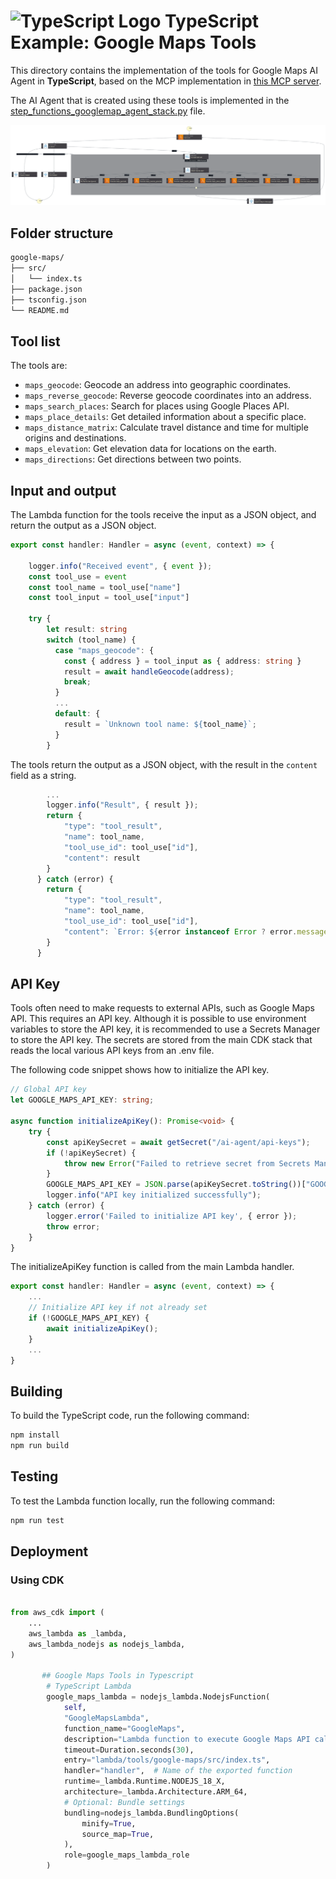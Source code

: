 # ![TypeScript Logo](https://cdn.simpleicons.org/typescript?size=48) TypeScript Example: Google Maps Tools

This directory contains the implementation of the tools for Google Maps AI Agent in **TypeScript**, based on the MCP implementation in [this MCP server](https://github.com/modelcontextprotocol/servers/tree/main/src/google-maps).

The AI Agent that is created using these tools is implemented in the [step_functions_googlemap_agent_stack.py](../../../step_functions_sql_agent/step_functions_googlemap_agent_stack.py) file.

![Google Maps Agent Step Functions](../../../images/GoogleMaps-agent-step-functions.svg)

## Folder structure

```txt
google-maps/
├── src/
│   └── index.ts
├── package.json
├── tsconfig.json
└── README.md
```

## Tool list

The tools are:

* `maps_geocode`: Geocode an address into geographic coordinates.
* `maps_reverse_geocode`: Reverse geocode coordinates into an address.
* `maps_search_places`: Search for places using Google Places API.
* `maps_place_details`: Get detailed information about a specific place.
* `maps_distance_matrix`: Calculate travel distance and time for multiple origins and destinations.
* `maps_elevation`: Get elevation data for locations on the earth.
* `maps_directions`: Get directions between two points.

## Input and output

The Lambda function for the tools receive the input as a JSON object, and return the output as a JSON object.

```typescript
export const handler: Handler = async (event, context) => {

    logger.info("Received event", { event });
    const tool_use = event
    const tool_name = tool_use["name"]
    const tool_input = tool_use["input"]

    try {
        let result: string
        switch (tool_name) {
          case "maps_geocode": {
            const { address } = tool_input as { address: string }
            result = await handleGeocode(address);
            break;
          }
          ...
          default: {
            result = `Unknown tool name: ${tool_name}`;
          }
        }
```

The tools return the output as a JSON object, with the result in the `content` field as a string.

```typescript
        ...
        logger.info("Result", { result });
        return {
            "type": "tool_result",
            "name": tool_name,
            "tool_use_id": tool_use["id"],
            "content": result
        }
      } catch (error) {
        return {
            "type": "tool_result",
            "name": tool_name,
            "tool_use_id": tool_use["id"],
            "content": `Error: ${error instanceof Error ? error.message : String(error)}`
        }
      }
```

## API Key

Tools often need to make requests to external APIs, such as Google Maps API. This requires an API key. Although it is possible to use environment variables to store the API key, it is recommended to use a Secrets Manager to store the API key. The secrets are stored from the main CDK stack that reads the local various API keys from an .env file.

The following code snippet shows how to initialize the API key.

```typescript
// Global API key
let GOOGLE_MAPS_API_KEY: string;

async function initializeApiKey(): Promise<void> {
    try {
        const apiKeySecret = await getSecret("/ai-agent/api-keys");
        if (!apiKeySecret) {
            throw new Error("Failed to retrieve secret from Secrets Manager");
        }
        GOOGLE_MAPS_API_KEY = JSON.parse(apiKeySecret.toString())["GOOGLE_MAPS_API_KEY"];
        logger.info("API key initialized successfully");
    } catch (error) {
        logger.error('Failed to initialize API key', { error });
        throw error;
    }
}
```

The initializeApiKey function is called from the main Lambda handler.

```typescript
export const handler: Handler = async (event, context) => {
    ...
    // Initialize API key if not already set
    if (!GOOGLE_MAPS_API_KEY) {
        await initializeApiKey();
    }
    ...
}
```

## Building

To build the TypeScript code, run the following command:

```bash
npm install
npm run build
```

## Testing

To test the Lambda function locally, run the following command:

```bash
npm run test
```

## Deployment

### Using CDK

```python

from aws_cdk import (
    ...
    aws_lambda as _lambda,
    aws_lambda_nodejs as nodejs_lambda,
)

       ## Google Maps Tools in Typescript
        # TypeScript Lambda
        google_maps_lambda = nodejs_lambda.NodejsFunction(
            self, 
            "GoogleMapsLambda",
            function_name="GoogleMaps",
            description="Lambda function to execute Google Maps API calls.",
            timeout=Duration.seconds(30),
            entry="lambda/tools/google-maps/src/index.ts", 
            handler="handler",  # Name of the exported function
            runtime=_lambda.Runtime.NODEJS_18_X,
            architecture=_lambda.Architecture.ARM_64,
            # Optional: Bundle settings
            bundling=nodejs_lambda.BundlingOptions(
                minify=True,
                source_map=True,
            ),
            role=google_maps_lambda_role
        )
```

